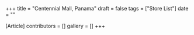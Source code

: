 +++
title = "Centennial Mall, Panama"
draft = false
tags = ["Store List"]
date = ""

[Article]
contributors = []
gallery = []
+++